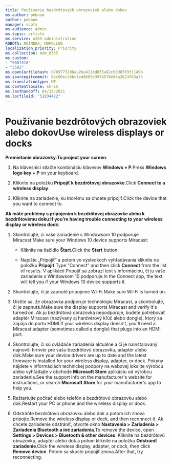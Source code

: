 ```yaml
---
title: Používanie bezdrôtových obrazoviek alebo dokov
ms.author: pebaum
author: pebaum
manager: scotv
ms.audience: Admin
ms.topic: article
ms.service: o365-administration
ROBOTS: NOINDEX, NOFOLLOW
localization_priority: Priority
ms.collection: Adm_O365
ms.custom:
- "9001516"
- "3582"
ms.openlocfilehash: b769773206aa2be4118d655a82cb8d0703f1149b
ms.sourcegitcommit: 8bc60ec34bc1e40685e3976576e04a2623f63a7c
ms.translationtype: HT
ms.contentlocale: sk-SK
ms.lasthandoff: 04/15/2021
ms.locfileid: "51834422"
---
```

# <a name="use-wireless-displays-or-docks"></a><span data-ttu-id="ca5cc-102">Používanie bezdrôtových obrazoviek alebo dokov</span><span class="sxs-lookup"><span data-stu-id="ca5cc-102">Use wireless displays or docks</span></span>

<span data-ttu-id="ca5cc-103">**Premietanie obrazovky**:</span><span class="sxs-lookup"><span data-stu-id="ca5cc-103">**To project your screen**:</span></span>

1. <span data-ttu-id="ca5cc-104">Na klávesnici stlačte kombináciu klávesov **Windows + P**.</span><span class="sxs-lookup"><span data-stu-id="ca5cc-104">Press **Windows logo key + P** on your keyboard.</span></span>

2. <span data-ttu-id="ca5cc-105">Kliknite na položku **Pripojiť k bezdrôtovej obrazovke**.</span><span class="sxs-lookup"><span data-stu-id="ca5cc-105">Click **Connect to a wireless display**.</span></span>

3. <span data-ttu-id="ca5cc-106">Kliknite na zariadenie, ku ktorému sa chcete pripojiť.</span><span class="sxs-lookup"><span data-stu-id="ca5cc-106">Click the device that you want to connect to.</span></span>

<span data-ttu-id="ca5cc-107">**Ak máte problémy s pripojením k bezdrôtovej obrazovke alebo k bezdrôtovému doku**:</span><span class="sxs-lookup"><span data-stu-id="ca5cc-107">**If you're having trouble connecting to your wireless display or wireless dock**:</span></span>

1. <span data-ttu-id="ca5cc-108">Skontrolujte, či vaše zariadenie s Windowsom 10 podporuje Miracast:</span><span class="sxs-lookup"><span data-stu-id="ca5cc-108">Make sure your Windows 10 device supports Miracast:</span></span> 

    - <span data-ttu-id="ca5cc-109">Kliknite na tlačidlo **Štart**.</span><span class="sxs-lookup"><span data-stu-id="ca5cc-109">Click the **Start** button.</span></span>
    
    - <span data-ttu-id="ca5cc-110">Napíšte „Pripojiť“ a potom vo výsledkoch vyhľadávania kliknite na položku **Pripojiť**.</span><span class="sxs-lookup"><span data-stu-id="ca5cc-110">Type "Connect" and then click **Connect** from the list of results.</span></span> <span data-ttu-id="ca5cc-111">V aplikácii Pripojiť sa zobrazí text s informáciou, či ju vaše zariadenie s Windowsom 10 podporuje.</span><span class="sxs-lookup"><span data-stu-id="ca5cc-111">In the Connect app, the text will tell you if your Windows 10 device supports it.</span></span> 

2. <span data-ttu-id="ca5cc-112">Skontrolujte, či je zapnuté pripojenie Wi-Fi.</span><span class="sxs-lookup"><span data-stu-id="ca5cc-112">Make sure Wi-Fi is turned on.</span></span> 

3. <span data-ttu-id="ca5cc-113">Uistite sa, že obrazovka podporuje technológiu Miracast, a skontrolujte, či je zapnutá.</span><span class="sxs-lookup"><span data-stu-id="ca5cc-113">Make sure the display supports Miracast and verify it's turned on.</span></span> <span data-ttu-id="ca5cc-114">Ak ju bezdrôtová obrazovka nepodporuje, budete potrebovať adaptér Miracast (nazývaný aj hardvérový kľúč alebo dongle), ktorý sa zapája do portu HDMI.</span><span class="sxs-lookup"><span data-stu-id="ca5cc-114">If your wireless display doesn't, you'll need a Miracast adapter (sometimes called a dongle) that plugs into an HDMI port.</span></span>

4. <span data-ttu-id="ca5cc-115">Skontrolujte, či sú ovládače zariadenia aktuálne a či je nainštalovaný najnovší firmvér pre vašu bezdrôtovú obrazovku, adaptér alebo dok.</span><span class="sxs-lookup"><span data-stu-id="ca5cc-115">Make sure your device drivers are up to date and the latest firmware is installed for your wireless display, adapter, or dock.</span></span> <span data-ttu-id="ca5cc-116">Pokyny nájdete v informáciách technickej podpory na webovej lokalite výrobcu alebo vyhľadajte v obchode **Microsoft Store** aplikáciu od výrobcu zariadenia.</span><span class="sxs-lookup"><span data-stu-id="ca5cc-116">See the support info on the manufacturer's website for instructions, or search **Microsoft Store** for your manufacturer's app to help you.</span></span>

5. <span data-ttu-id="ca5cc-117">Reštartujte počítač alebo telefón a bezdrôtovú obrazovku alebo dok.</span><span class="sxs-lookup"><span data-stu-id="ca5cc-117">Restart your PC or phone and the wireless display or dock.</span></span>

6. <span data-ttu-id="ca5cc-118">Odstráňte bezdrôtovú obrazovku alebo dok a potom ich znova pripojte.</span><span class="sxs-lookup"><span data-stu-id="ca5cc-118">Remove the wireless display or dock, and then reconnect it.</span></span> <span data-ttu-id="ca5cc-119">Ak chcete zariadenie odstrániť, otvorte okno **Nastavenia > Zariadenia > Zariadenia Bluetooth a iné zariadenia**.</span><span class="sxs-lookup"><span data-stu-id="ca5cc-119">To remove the device, open **Settings > Devices  > Bluetooth & other devices**.</span></span> <span data-ttu-id="ca5cc-120">Kliknite na bezdrôtovú obrazovku, adaptér alebo dok a potom kliknite na položku **Odstrániť zariadenie**.</span><span class="sxs-lookup"><span data-stu-id="ca5cc-120">Click the wireless display, adapter, or dock, then click **Remove device**.</span></span> <span data-ttu-id="ca5cc-121">Potom sa skúste pripojiť znova.</span><span class="sxs-lookup"><span data-stu-id="ca5cc-121">After that, try reconnecting.</span></span>
